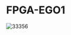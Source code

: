 # FPGA-EGO1
![33356](https://github.com/user-attachments/assets/59e48cd8-602a-4ec9-a88c-0a7358117da8)


